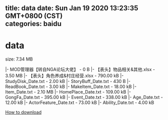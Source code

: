 
title: data
date: Sun Jan 19 2020 13:23:35 GMT+0800 (CST)    
categories: baidu
---

# data
size: 7.34 MB
 
 
|- MOD管理器【转自NGA论坛大佬】 - 0 B
|- 【表头】物品相关&其他.xlsx - 3.50 MB
|- 【表头】角色养成&村庄经营.xlsx - 790.00 kB
|- StudyDisk_Date.txt - 2.00 kB
|- StoryBuff_Date.txt - 430 B
|- ReadBook_Date.txt - 3.00 kB
|- MakeItem_Date.txt - 18.00 kB
|- Item_Date.txt - 2.10 MB
|- HomePlace_Date.txt - 109.00 kB
|- GongFa_Date.txt - 395.00 kB
|- Event_Date.txt - 338.00 kB
|- Age_Date.txt - 12.00 kB
|- ActorFeature_Date.txt - 73.00 kB
|- Ability_Date.txt - 4.00 kB

[How to download](https://bpcam.bemobtrk.com/go/2ceec3aa-1ca2-46d6-b9ff-aaa5c184517c?jno=297)